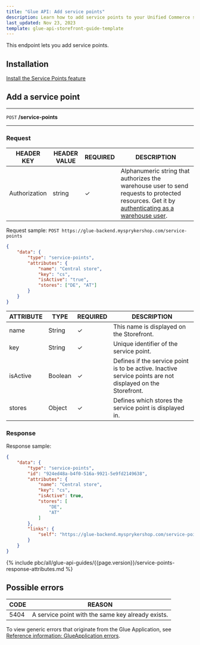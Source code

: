 ```yaml
---
title: "Glue API: Add service points"
description: Learn how to add service points to your Unified Commerce shop using Spryker Glue API
last_updated: Nov 23, 2023
template: glue-api-storefront-guide-template
---
```


This endpoint lets you add service points.

## Installation

[Install the Service Points feature](/docs/pbc/all/service-point-management/{{page.version}}/unified-commerce/install-features/install-the-service-points-feature.html)

## Add a service point

***
`POST` **/service-points**
***

### Request

| HEADER KEY | HEADER VALUE | REQUIRED | DESCRIPTION |
|-|-|-|-|
| Authorization | string | &check; | Alphanumeric string that authorizes the warehouse user to send requests to protected resources. Get it by [authenticating as a warehouse user](/docs/pbc/all/warehouse-management-system/{{page.version}}/unified-commerce/manage-using-glue-api/glue-api-authenticate-as-a-warehouse-user.html). |

Request sample: `POST https://glue-backend.mysprykershop.com/service-points`
```json
{
    "data": {
        "type": "service-points",
        "attributes": {
            "name": "Central store",
            "key": "cs",
            "isActive": "true",
            "stores": ["DE", "AT"]
        }
    }
}
```

| ATTRIBUTE | TYPE | REQUIRED | DESCRIPTION |
| --- | --- | --- | --- |
| name | String | &check; | This name is displayed on the Storefront. |
| key | String | &check; | Unique identifier of the service point. |
| isActive | Boolean | &check; | Defines if the service point is to be active. Inactive service points are not displayed on the Storefront. |
| stores | Object | &check; | Defines which stores the service point is displayed in. |



### Response

Response sample:
```json
{
    "data": {
        "type": "service-points",
        "id": "924ed48a-b4f0-516a-9921-5e9fd2149638",
        "attributes": {
            "name": "Central store",
            "key": "cs",
            "isActive": true,
            "stores": [
                "DE",
                "AT"
            ]
        },
        "links": {
            "self": "https://glue-backend.mysprykershop.com/service-points/924ed48a-b4f0-516a-9921-5e9fd2149638"
        }
    }
}
```

{% include pbc/all/glue-api-guides/{{page.version}}/service-points-response-attributes.md %} <!-- To edit, see /_includes/pbc/all/glue-api-guides/202311.0/service-points-response-attributes.md -->


## Possible errors

| CODE  | REASON |
| --- | --- |
| 5404 | A service point with the same key already exists. |


To view generic errors that originate from the Glue Application, see [Reference information: GlueApplication errors](/docs/dg/dev/glue-api/{{page.version}}/old-glue-infrastructure/reference-information-glueapplication-errors.html).
